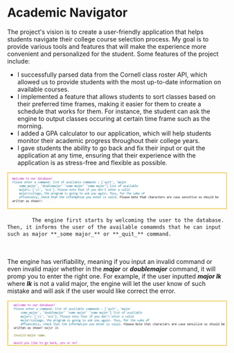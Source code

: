 # Academic Navigator 
The project's vision is to create a user-friendly application that helps students navigate their college course selection process. My goal is to provide various tools and features that will make the experience more convenient and personalized for the student. Some features of the project include:
<br>
- I successfully parsed data from the Cornell class roster API, which allowed us to provide students with the most up-to-date information on available courses. 
- I implemented a feature that allows students to sort classes based on their preferred time frames, making it easier for them to create a schedule that works for them. For instance, the student can ask the engine to output classes occuring at certain time frame such as the morning.
- I added a GPA calculator to our application, which will help students monitor their academic progress throughout their college years. 
- I gave students the ability to go back and fix their input or quit the application at any time, ensuring that their experience with the application is as stress-free and flexible as possible. 
</p><img src="images/frst_ocaml.png" id="rcimage" alt="Custom Kitchen Drawing" class="center" style="max-width:100%;border:2px solid #F1D16C;"> 
<p>
	
            The engine first starts by welcoming the user to the database. Then, it informs the user of the available comamnds that he can input such as major **_some major_** or **_quit_** command.
<br><br>
            The engine has verifiability, meaning if you input an invalid command or even invalid major whether in the **_major_** or **_doublemajor_** command, it will promp you to enter the right one. 
		  For example, if the user inputted **_major lk_** where **_lk_** is not a valid major, the engine will let the user know of such mistake and will ask if the user would like correct the error. 
	  </p><img src="images/scnd_ocaml.png" id="rcimage" alt="Custom Kitchen Drawing" class="center"
            style="max-width:100%;border:2px solid #F1D16C;">
          <p>
